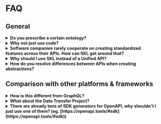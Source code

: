 # FAQ

## General

<details>
  <summary><b>Do you prescribe a certain ontology?</b></summary>

  No. There's no ontology that suits all use-cases. This is why SKL schemas are customizable. You can choose what Nouns you use, what properties those Nouns have, and the names, parameters, and return values of Verbs. These customizations work as long as you update the Mappings between components. 

  That said, we plan to provide a library of Schemas which solve most people's use-cases.  Imagine being able to integrate with the [schema.org](https://schema.org) ontology and through it be able to access a bunch of services who's data can be translated into what schema.org describes. For example, you can connect to [schema.org/Event](https://schema.org/Event) and leverage all of the Mappings relating [schema.org/Event](https://schema.org/Event) to data sources with Events, such as Ticketmaster, Stubhub, Eventbrite, etc. In this way, Schema.org can become a Unified API for various related services. Similarly, you could connect to healthcare APIs using the [FHIR](https://www.hl7.org/fhir/overview.html) ontology, or to several air-travel related data sources through the [NASA Air Traffic Management](https://data.nasa.gov/ontologies/atmonto) ontology.

  As more APIs, services, and components are mapped to popular ontologies, they may establish themselves as standards within certain domain areas. You don't have to create a new ontology if you don't want to, simply use what's out there. For special cases or subjects/industries which we have not covered, anyone using SKL can create their own Schemas using their ontology of choice. We hope that you contribute any Schemas you create back to the public domain for other developers to use. If you need help customizing Schemas, or would like to consult with us on an implementation, please reach out to us on [Discord](https://discord.gg/stvfSB8kpG?ref=https://github.com/comake/skl-examples).
</details>

<details>
  <summary><b>Why not just use code?</b></summary>
  
  The benefit of facilitating integrations through schema rather than code is to encourage use across languages. For example, if someone creates Mappings in JSON between [schema.org/FlightReservation](https://schema.org/FlightReservation) and several different APIs for various airlines, then those same Mappings can be used by a SKQL Engine in any language (JavaScript, Ruby,  Rust, etc.). If this were to be done in code, you would need to do the same work over in every programming language. Using the same configuration logic across languages also makes it more accessible to different developer perspectives and easier to maintain. We plan to build tooling (e.g., a no-code editor, AI tools) to make working with Schemas as simple as possible.
</details>

<details>
  <summary><b>Software companies rarely cooperate on creating standardized features across their APIs. How can SKL get around that?</b></summary>

  Many different unified API companies have already proven that creating common models around similar APIs is possible and that doing so can generate significant value for developers. Moreover, API formats are standardized in some domain areas by law. For example, in healthcare, patient access APIs are required to conform to a domain-specific [standard](https://www.cms.gov/regulations-and-guidance/guidance/interoperability/index). In other areas, software purchasers (particularly larger customers) have significant influence on ensuring their software vendors provide APIs to access data. Those software purchasers are able to use SKL independently to create abstractions over their vendors’ APIs as a way to standardize the data. This is possible through the use of SKL Mappings which translate data and capabilities to and from the formats used by APIs of different data sources. This approach does not require any changes to the APIs. Trying to convince software vendors to "standardize" their APIs is never going to work, and may even stifle innovation in some cases. We believe the best way to create unified interfaces to various tools is externally.
</details>

<details>
  <summary><b>Why should I use SKL instead of a Unified API?</b></summary>

  Beyond not having to pay per query, using SKL puts you fully in control of which data sources are integrated and how they are mapped to a common model. If you would like to add a certain integration that a unified API doesn’t offer, you are able to easily add it yourself. Similarly, if a common model or abstraction doesn’t solve all of your needs you are able to easily edit the abstraction, or query the source directly and receive raw responses without going through the abstraction. 

  There are also certain security and compliance considerations. You or your company may want to avoiding vendor lock-in or may prefer to keep all of your data on your own infrastructure.

  Because SKL is open-source, modular, and highly-composable, you can re-use schemas and mappings across projects and programming languages. You can find pre-built schemas in the [SKL Dictionary](https://github.com/comake/skl-dictionary). We are adding more on a weekly basis. We'd love for you to contribute any schemas you create too!
</details>

<details>
  <summary><b>How do you resolve differences between APIs when creating abstractions?</b></summary>

  This is certainly the challenge in creating abstractions, but we think putting effort into figuring it out produces outcomes that far outweight having disconnected data or having to build lots of unscalable integrations through code. We've dealt with this in several instances:
  -   Permissions for files stored in Google Drive are different than permissions for files stored in Dropbox
  -   Categories for events in Ticketmaster are different than in Stubhub
  -   Metrics about views on Facebook are quantified differently than views on YouTube

  While the data in these examples can't always be compared directly (e.g., "can view" in Dropbox vs. "can view" in Google Drive), we have found ways of successfully creating unified representations of the data that support differentiations while maintaining commonalities. While we acknowledge that there is no such thing as a perfect abstraction, there are plenty of use cases for "good enough" abstractions as demonstrated by other unified API companies who use a fixed common data model. The problem with these other unified API services is that you are not in control. You have to pipe your data through someone else's systems, you are unable to change the abstraction if you want to, and you are unable to add new integrations. If you want help to create your own abstractions through SKL Schemas or to add an integration into your Schemas, please reach out to us on [Discord](https://discord.gg/stvfSB8kpG?ref=https://github.com/comake/skl-examples).
</details>

## Comparison with other platforms & frameworks

<details>
  <summary><b>How is this different from GraphQL?</b></summary>

  GraphQL, like SKL, is powered by schemas which define the data formats and capabilities (queries & mutations) of an API. With it, a developer can create any API they want as a wrapper around data sources (eg., [databases](https://www.zdnet.com/article/graphql-for-databases-a-layer-for-universal-database-access/), files, other APIs, [even the DOM](https://youtu.be/Xi3sxygtDc4?t=848)). However, this is where GraphQL stops, it defines the interface for interaction with the system, but not how data is actually retrieved or modified when the interface is used. A developer creating a GraphQL server has to write in code all the [`resolvers`](https://graphql.org/learn/execution/#root-fields-resolvers) to translate between the data formats and capabilities exposed by the GraphQL API and the underlying data sources. This is exactly the problem that SKL solves! SKL Mappings define rules for how one data format (Noun) gets translated into another, and how the name and parameters of an operation (Verb), like a GraphQL query or mutation, get translated into an operation in a data source, and how the response from the data source gets translated back into the response of the operation. Developers creating GraphQL servers can use SKL Schemas to encode what happens in the resolver of each GraphQL query and mutation, thereby, they will not have to write custom code for every interaction one of their GraphQL resolvers has with a data source.
</details>

<details>
  <summary><b>What about the Data Transfer Project?</b></summary>

  The [Data Transfer Project](https://datatransferproject.dev/) (DTP) is a great initiative to increase data portability, interoperability, and end user control. It makes it easier for individuals to choose among services which facilitates competition, empowers individuals to try new services, and enables them to choose the offering that best suits their needs. Its major contributors include Apple, Facebook, Google, Microsoft, Twitter, and SmugMug. Despite its beneficial objectives and support from many large corporations, it does not enable the same level of interoperability, modularity, and customizability as SKL. Specifically:
  - In DTP, schemas for common data models, which data from integrated services gets mapped to and from, are set by the creators of the project. They cannot be extended and edited by individual users unless you fork, modify, and rebuilt the project. In SKL, schemas are variable; each user can customize their configuration.
  - DTP data models and mappings are constructed entirely in Java code. Thus, it cannot be used with any programming language. SKL schemas and mappings are defined declaratively in JSON, a lightweight data-interchange format that has native support in every major programming language.
  - When using DTP, data stays in control of apps. Although it's easier to port data between apps, DTP is not built to have users move their data to a personal data store.
  - DTP specifies how to bulk import and export to and from services, it does not offer support for performing single capabilities or operations at a time (eg. sharing a file, sending an email, etc.).
</details>

<details>
  <summary><b>There are already tons of SDK generators for OpenAPI, why shouldn't I just use one of them? (eg. [https://openapi.tools/#sdk](https://openapi.tools/#sdk))</b></summary>

  As far as we know, none work dynamically at runtime like [Standard SDK](https://www.comake.io/skl/sdk) (plus typescript types in your IDE). When using these SDK generators, you run a command to generate the SDK as code files before hand, which you then import in your code. You have to regenerate the SDK if the OpenAPI spec changes. Also, as far as we know, there are none that can or that plan to facilitate connections to other API specification in addition to REST such as GraphQL, OpenRPC, AsyncAPI, etc. This enables SKL to serve as a "unified api" to access multiple  data sources of different types in your own code base without having to route data through some 3rd-party service.
</details>